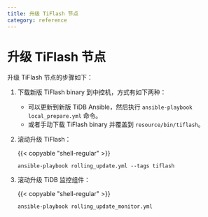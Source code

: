 ```yaml
---
title: 升级 TiFlash 节点
category: reference
---
```


# 升级 TiFlash 节点

升级 TiFlash 节点的步骤如下：

1. 下载新版 TiFlash binary 到中控机，方式有如下两种：

    - 可以更新到新版 TiDB Ansible，然后执行 `ansible-playbook local_prepare.yml` 命令。
    - 或者手动下载 TiFlash binary 并覆盖到 `resource/bin/tiflash`。

2. 滚动升级 TiFlash：

    {{< copyable "shell-regular" >}}

    ```shell
    ansible-playbook rolling_update.yml --tags tiflash
    ```

3. 滚动升级 TiDB 监控组件：

    {{< copyable "shell-regular" >}}

    ```shell
    ansible-playbook rolling_update_monitor.yml
    ```
